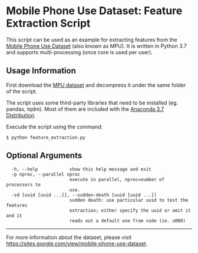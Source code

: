# Mobile Phone Use Dataset: Feature Extraction Script

This script can be used as an example for extracting features from the [Mobile Phone Use Dataset](https://sites.google.com/view/mobile-phone-use-dataset) (also known as MPU). It is written in Python 3.7 and supports multi-processing (once core is used per user).

## Usage Information

First download the [MPU dataset](https://sites.google.com/view/mobile-phone-use-dataset) and decompress it under the same folder of the script.

The script uses some third-party libraries that need to be installed (eg. pandas, tqdm). Most of them are included with the [Anaconda 3.7 Distribution](https://www.anaconda.com/download/).

Execude the script using the command:

`
$ python feature_extraction.py
`

## Optional Arguments

```
  -h, --help            show this help message and exit
  -p nproc, --parallel nproc
                        execute in parallel, nproc=number of processors to
                        use.
  -sd [uuid [uuid ...]], --sudden-death [uuid [uuid ...]]
                        sudden death: use particular uuid to test the features
                        extraction; either specify the uuid or omit it and it
                        reads out a default one from code (ie. u000)
```

---
For more information about the dataset, please visit https://sites.google.com/view/mobile-phone-use-dataset.
